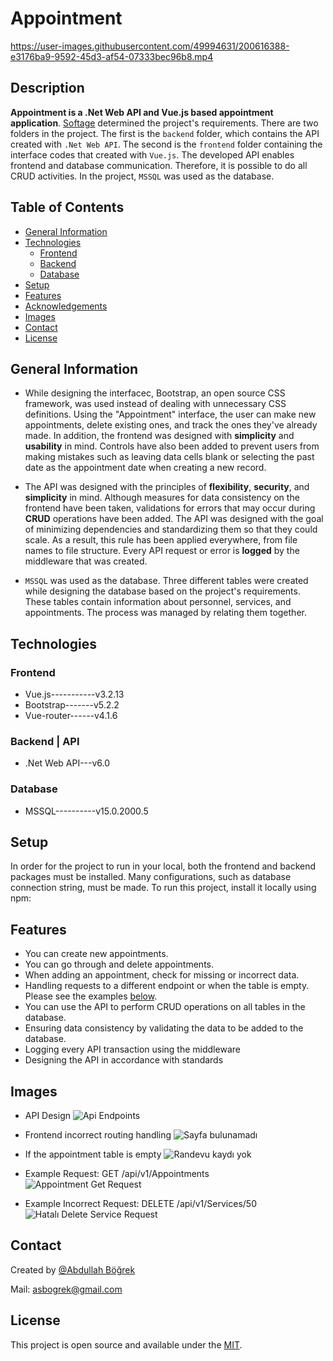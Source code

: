 # Appointment
 
https://user-images.githubusercontent.com/49994631/200616388-e3176ba9-9592-45d3-af54-07333bec96b8.mp4

## Description 

**Appointment is a .Net Web API and Vue.js based appointment application**. [Softage](http://www.estesoft.com.tr/) determined the project's requirements. There are two folders in the project. The first is the ``backend`` folder, which contains the API created with ``.Net Web API``. The second is the ``frontend`` folder containing the interface codes that created with ``Vue.js``. The developed API enables frontend and database communication. Therefore, it is possible to do all CRUD activities. In the project, ``MSSQL`` was used as the database.

## Table of Contents

* [General Information](#general-information)   
* [Technologies](#technologies)
    * [Frontend](#frontend)
    * [Backend](#backend--api)
    * [Database](#database)
* [Setup](#setup)
* [Features](#features)
* [Acknowledgements](#acknowledgements)
* [Images](#images)
* [Contact](#contact)
* [License](#license)

## General Information

- While designing the interfacec, Bootstrap, an open source CSS framework, was used instead of dealing with unnecessary CSS definitions. Using the "Appointment" interface, the user can make new appointments, delete existing ones, and track the ones they've already made. In addition, the frontend was designed with **simplicity** and **usability** in mind. Controls have also been added to prevent users from making mistakes such as leaving data cells blank or selecting the past date as the appointment date when creating a new record.

- The API was designed with the principles of **flexibility**, **security**, and **simplicity** in mind. Although measures for data consistency on the frontend have been taken, validations for errors that may occur during **CRUD** operations have been added. The API was designed with the goal of minimizing dependencies and standardizing them so that they could scale. As a result, this rule has been applied everywhere, from file names to file structure. Every API request or error is **logged** by the middleware that was created.

- ``MSSQL`` was used as the database. Three different tables were created while designing the database based on the project's requirements. These tables contain information about personnel, services, and appointments. The process was managed by relating them together.

## Technologies

### Frontend
- Vue.js-----------v3.2.13
- Bootstrap-------v5.2.2
- Vue-router------v4.1.6

### Backend | API
- .Net Web API---v6.0

### Database
- MSSQL----------v15.0.2000.5

## Setup

In order for the project to run in your local, both the frontend and backend packages must be installed. Many configurations, such as database connection string, must be made. To run this project, install it locally using npm:

## Features

- You can create new appointments.
- You can go through and delete appointments.
- When adding an appointment, check for missing or incorrect data.
- Handling requests to a different endpoint or when the table is empty. Please see the examples [below](#images).
- You can use the API to perform CRUD operations on all tables in the database.
- Ensuring data consistency by validating the data to be added to the database.
- Logging every API transaction using the middleware
- Designing the API in accordance with standards
 
## Images

- API Design
![Api Endpoints](https://user-images.githubusercontent.com/49994631/200665497-8e648291-b832-474f-a360-dcfefd27828a.PNG)

- Frontend incorrect routing handling
![Sayfa bulunamadı](https://user-images.githubusercontent.com/49994631/200665988-545c66cb-f495-48f7-b37f-ecd5f72abea2.PNG)

- If the appointment table is empty
![Randevu kaydı yok](https://user-images.githubusercontent.com/49994631/200666249-0b78f616-e22b-4124-bff1-2a225ef1ec90.PNG)

- Example Request: GET /api/v1/Appointments
![Appointment Get Request](https://user-images.githubusercontent.com/49994631/200668527-34cbc9a8-4b35-4706-bd8a-7ea0a44e3f12.PNG)

- Example Incorrect Request: DELETE /api/v1/Services/50
![Hatalı Delete Service Request](https://user-images.githubusercontent.com/49994631/200668967-0967742b-ef9a-4f1a-ad8a-6eb256e09804.PNG)

## Contact

Created by [@Abdullah Böğrek](https://tr.linkedin.com/in/abdullahbogrek)

Mail: asbogrek@gmail.com

## License

This project is open source and available under the [MIT](https://opensource.org/licenses/MIT).
